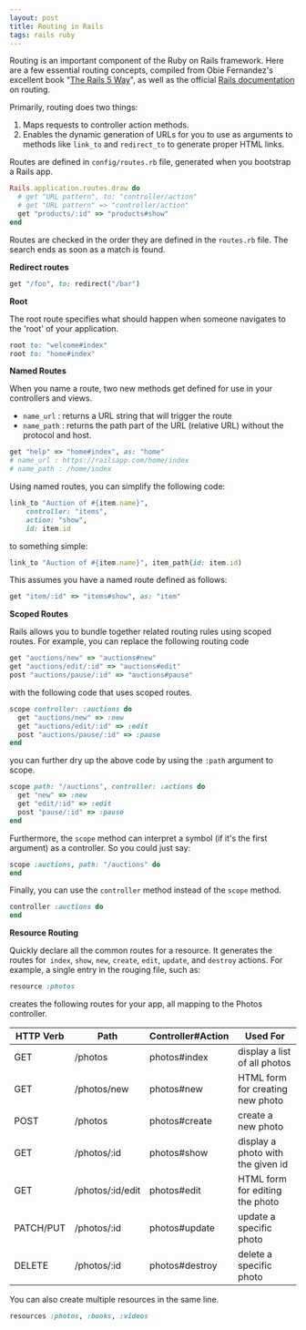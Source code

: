```yaml
---
layout: post
title: Routing in Rails
tags: rails ruby
---
```


Routing is an important component of the Ruby on Rails framework. Here are a few essential  routing concepts, compiled from Obie Fernandez's excellent book "[The Rails 5 Way](https://learning.oreilly.com/library/view/the-rails-5/9780134657691/)", as well as the official [Rails documentation](https://guides.rubyonrails.org/routing.html) on routing. 

Primarily, routing does two things:

1. Maps requests to controller action methods.
2. Enables the dynamic generation of URLs for you to use as arguments to methods like `link_to` and `redirect_to` to generate proper HTML links.

Routes are defined in `config/routes.rb` file, generated when you bootstrap a Rails app. 

```ruby
Rails.application.routes.draw do
  # get "URL pattern", to: "controller/action"
  # get "URL pattern" => "controller/action"
  get "products/:id" => "products#show"
end
```

Routes are checked in the order they are defined in the `routes.rb` file. The search ends as soon as a match is found. 

**Redirect routes**

```ruby
get "/foo", to: redirect("/bar")
```

**Root**

The root route specifies what should happen when someone navigates to the 'root' of your application. 

```ruby
root to: "welcome#index"
root to: "home#index"
```

**Named Routes**

When you name a route, two new methods get defined for use in your controllers and views.

- `name_url` : returns a URL string that will trigger the route
- `name_path` : returns the path part of the URL (relative URL) without the protocol and host. 

```ruby
get "help" => "home#index", as: "home"
# name_url : https://railsapp.com/home/index
# name_path : /home/index
```

Using named routes, you can simplify the following code:

```ruby
link_to "Auction of #{item.name}",
	controller: "items",
	action: "show",
	id: item.id
```

to something simple:

```ruby
link_to "Auction of #{item.name}", item_path(id: item.id)
```

This assumes you have a named route defined as follows:

```ruby
get "item/:id" => "items#show", as: "item"
```

**Scoped Routes**

Rails allows you to bundle together related routing rules using scoped routes. For example, you can replace the following routing code

```ruby
get "auctions/new" => "auctions#new"
get "auctions/edit/:id" => "auctions#edit"
post "auctions/pause/:id" => "auctions#pause"
```

with the following code that uses scoped routes.

```ruby
scope controller: :auctions do
  get "auctions/new" => :new
  get "auctions/edit/:id" => :edit
  post "auctions/pause/:id" => :pause
end
```

you can further dry up the above code by using the `:path` argument to scope.

```ruby
scope path: "/auctions", controller: :actions do
  get "new" => :new
  get "edit/:id" => :edit
  post "pause/:id" => :pause
end
```

Furthermore, the `scope` method can interpret a symbol (if it's the first argument) as a controller. So you could just say:

```ruby
scope :auctions, path: "/auctions" do
end
```

Finally, you can use the `controller` method instead of the `scope` method.

```ruby
controller :auctions do
end
```

**Resource Routing**

Quickly declare all the common routes for a resource. It generates the routes for` index`, `show`, `new`, `create`, `edit`, `update`, and `destroy` actions. For example, a single entry in the rouging file, such as:

```ruby
resource :photos
```

creates the following routes for your app, all mapping to the Photos controller. 

| HTTP Verb | Path             | Controller#Action | Used For                          |
| --------- | ---------------- | ----------------- | --------------------------------- |
| GET       | /photos          | photos#index      | display a list of all photos      |
| GET       | /photos/new      | photos#new        | HTML form for creating new photo  |
| POST      | /photos          | photos#create     | create a new photo                |
| GET       | /photos/:id      | photos#show       | display a photo with the given id |
| GET       | /photos/:id/edit | photos#edit       | HTML form for editing the photo   |
| PATCH/PUT | /photos/:id      | photos#update     | update a specific photo           |
| DELETE    | /photos/:id      | photos#destroy    | delete a specific photo           |

You can also create multiple resources in the same line.

```ruby
resources :photos, :books, :videos
```

